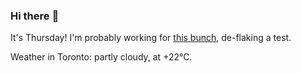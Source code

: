 ### Hi there :wave:

It's Thursday! I'm probably working for [this bunch](https://github.com/kohofinancial), de-flaking a test.

Weather in Toronto: partly cloudy, at +22°C.
